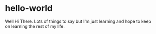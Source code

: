 # hello-world
Well Hi There.  Lots of things to say but I'm just learning and hope to keep on learning the rest of my life. 
